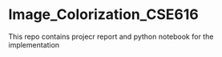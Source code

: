 # Image_Colorization_CSE616

This repo contains projecr report and python notebook for the implementation
